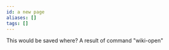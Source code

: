 ```yaml
---
id: a new page
aliases: []
tags: []
---
```


This would be saved where? A result of command "wiki-open"
